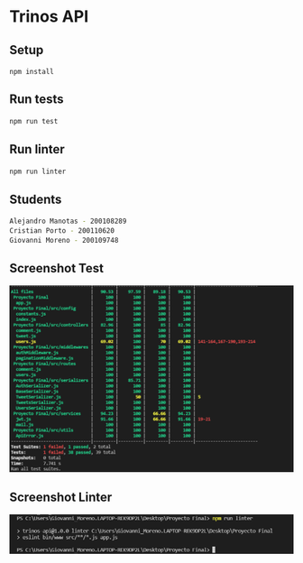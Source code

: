 # Trinos API

## Setup
```
npm install
```

## Run tests
```bash
npm run test
```

## Run linter
```bash
npm run linter
```

## Students
```bash
Alejandro Manotas - 200108289
Cristian Porto - 200110620
Giovanni Moreno - 200109748
```

## Screenshot Test
<img src='Screenshots/tests.PNG' alt='Test'>

## Screenshot Linter
<img src='Screenshots/Linter.PNG' alt='Linter'>